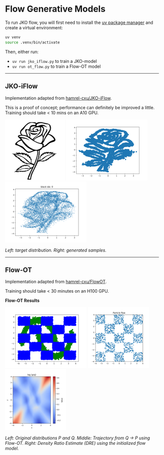 # Flow Generative Models

To run JKO flow, you will first need to install the [uv package manager](https://github.com/astral-sh/uv) and create a virtual environment:

```bash
uv venv
source .venv/bin/activate
```

Then, either run:

- `uv run jko_iflow.py` to train a JKO-model  
- `uv run ot_flow.py` to train a Flow-OT model  

---

## JKO-iFlow
Implementation adapted from [hamrel-cxu/JKO-iFlow](https://github.com/hamrel-cxu/JKO-iFlow).

This is a proof of concept; performance can definitely be improved a little. Training should take < 10 mins on an A10 GPU.

<p float="left">
  <img src="./assets/img_rose.png" alt="Target rose image" height="200"/>
  <img src="./assets/rose.png" alt="Original rose" height="200"/>
  <img src="./assets/rose_reconstructed.png" alt="Generated rose" height="200"/>
</p>

*Left: target distribution. Right: generated samples.*

---

## Flow-OT
Implementation adapted from [hamrel-cxu/FlowOT](https://github.com/hamrel-cxu/FlowOT).

Training should take < 30 minutes on an H100 GPU.

**Flow-OT Results**

<p float="left">
  <img src="./assets/data_P_and_Q.png" alt="Distributions P and Q" height="200"/>
  <img src="./assets/moons_traj2.gif" alt="Q -> P trajectory" height="200"/>
  <img src="./assets/DRE_estimate.png" alt="Density Ratio Estimate" height="200"/>
</p>

*Left: Original distributions P and Q. Middle: Trajectory from Q → P using Flow-OT. Right: Density Ratio Estimate (DRE) using the initialized flow model.*

